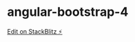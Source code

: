 # angular-bootstrap-4

[Edit on StackBlitz ⚡️](https://stackblitz.com/edit/angular-bootstrap-4-starter-d1aijw)